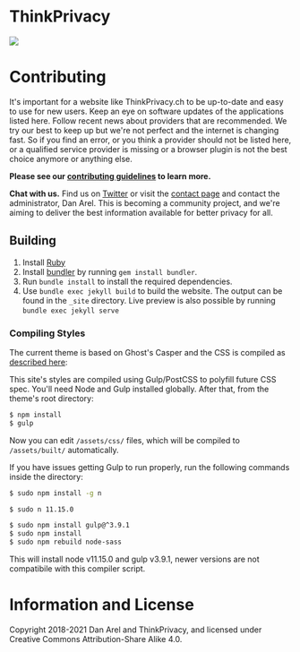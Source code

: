 # ThinkPrivacy

[![](https://img.shields.io/badge/Made%20With-Jekyll-green.svg)](https://jekyllrb.com/)

# Contributing

It's important for a website like ThinkPrivacy.ch to be up-to-date and easy to use for new users. Keep an eye on software updates of the applications listed here. Follow recent news about providers that are recommended. We try our best to keep up but we're not perfect and the internet is changing fast. So if you find an error, or you think a provider should not be listed here, or a qualified service provider is missing or a browser plugin is not the best choice anymore or anything else.

**Please see our [contributing guidelines](.github/CONTRIBUTING.md) to learn more.**

**Chat with us.** Find us on [Twitter](https://www.twitter.com/ThinkPrivacy_) or visit the [contact page](https://thinkprivacy.ch/contact/) and contact the administrator, Dan Arel. This is becoming a community project, and we're aiming to deliver the best information available for better privacy for all.

## Building

1. Install [Ruby](https://www.ruby-lang.org/en/documentation/installation/)
1. Install [bundler](https://bundler.ch/) by running `gem install bundler`.
1. Run `bundle install` to install the required dependencies.
1. Use `bundle exec jekyll build` to build the website. The output can be found in the `_site` directory.  Live preview is also possible by running `bundle exec jekyll serve`

### Compiling Styles

The current theme is based on Ghost's Casper and the CSS is compiled as [described here](https://github.com/tryghost/casper#development):

This site's styles are compiled using Gulp/PostCSS to polyfill future CSS spec. You'll need Node and Gulp installed globally. After that, from the theme's root directory:

```bash
$ npm install
$ gulp
```

Now you can edit `/assets/css/` files, which will be compiled to `/assets/built/` automatically.

If you have issues getting Gulp to run properly, run the following commands inside the directory:

```bash
$ sudo npm install -g n

$ sudo n 11.15.0

$ sudo npm install gulp@^3.9.1
$ sudo npm install 
$ sudo npm rebuild node-sass
```

This will install node v11.15.0 and gulp v3.9.1, newer versions are not compatibile with this compiler script. 

# Information and License

Copyright 2018-2021 Dan Arel and ThinkPrivacy, and licensed under Creative Commons Attribution-Share Alike 4.0.
